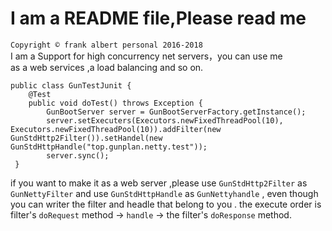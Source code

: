 # I am a README file,Please read me<br>
`Copyright © frank albert personal 2016-2018` <br>
I am a Support for high concurrency net servers，you can use me<br>
as a web services ,a load balancing and so on.<br>


```
public class GunTestJunit {
    @Test
    public void doTest() throws Exception {
        GunBootServer server = GunBootServerFactory.getInstance();
        server.setExecuters(Executors.newFixedThreadPool(10), Executors.newFixedThreadPool(10)).addFilter(new GunStdHttp2Filter()).setHandel(new GunStdHttpHandle("top.gunplan.netty.test"));
        server.sync();
 }
 ```
 if you want to make it as a web server ,please use `GunStdHttp2Filter` as `GunNettyFilter` and use `GunStdHttpHandle` as `GunNettyhandle` ,
 even though you can writer the filter and headle that belong to you .
 the execute order is filter's `doRequest` method -> `handle` -> the filter's `doResponse` method.